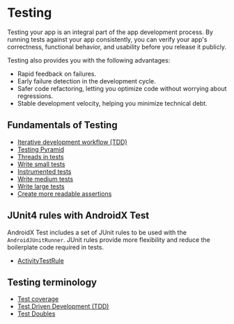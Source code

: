# Testing

Testing your app is an integral part of the app development process. By running tests against your app consistently, you can verify your app's correctness, functional behavior, and usability before you release it publicly.

Testing also provides you with the following advantages:

* Rapid feedback on failures.
* Early failure detection in the development cycle.
* Safer code refactoring, letting you optimize code without worrying about regressions.
* Stable development velocity, helping you minimize technical debt.

## Fundamentals of Testing

* [Iterative development workflow (TDD)](testing_fundamentals.md#iterative-development-workflow-(tdd))
* [Testing Pyramid](testing_fundamentals.md#testing-pyramid)
* [Threads in tests](testing_fundamentals.md#threads-in-tests)
* [Write small tests](testing_fundamentals.md#write-small-tests)
* [Instrumented tests](testing_fundamentals.md#instrumented-tests)
* [Write medium tests](testing_fundamentals.md#write-menidum-tests)
* [Write large tests](testing_fundamentals.md#write-large-tests)
* [Create more readable assertions](testing_fundamentals.md#create-more-readable-assertions)


## JUnit4 rules with AndroidX Test

AndroidX Test includes a set of JUnit rules to be used with the `AndroidJUnitRunner`. JUnit rules provide more flexibility and reduce the boilerplate code required in tests.

* [ActivityTestRule](junit_rules_with_androidx_test.md#activitytestrule)


## Testing terminology

* [Test coverage](terminology.md#test-coverage)
* [Test Driven Development (TDD)](terminology.md#test-driven-development-tdd)
* [Test Doubles](terminology.md#test-doubles)